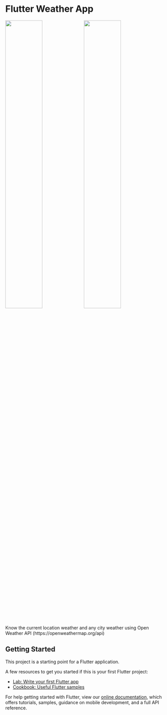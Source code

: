 # Flutter Weather App
<p float="left">
  <img src="https://user-images.githubusercontent.com/81976919/114294651-ac96ea00-9abd-11eb-8632-7aacfb4f675e.png" width="48%" />
  <img src="https://user-images.githubusercontent.com/81976919/114294669-c0425080-9abd-11eb-838f-9c818ae9bdf0.png" width="48%" />
</p>
Know the current location weather and any city weather using Open Weather API (https://openweathermap.org/api)

## Getting Started

This project is a starting point for a Flutter application.

A few resources to get you started if this is your first Flutter project:

- [Lab: Write your first Flutter app](https://flutter.dev/docs/get-started/codelab)
- [Cookbook: Useful Flutter samples](https://flutter.dev/docs/cookbook)

For help getting started with Flutter, view our
[online documentation](https://flutter.dev/docs), which offers tutorials,
samples, guidance on mobile development, and a full API reference.
